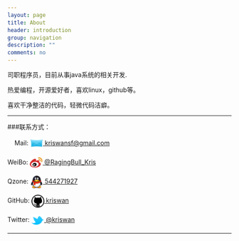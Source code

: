 ```yaml
---
layout: page
title: About
header: introduction
group: navigation
description: ""
comments: no
---
```


司职程序员，目前从事java系统的相关开发.

热爱编程，开源爱好者，喜欢linux，github等。

喜欢干净整洁的代码，轻微代码洁癖。



----

###联系方式：

&nbsp; &nbsp; Mail: [<img src="/assets/images/mail.png" width="29" height="29" style="display:inline-block;vertical-align:middle"> kriswansf@gmail.com](mailto:kriswansf@gmail.com)

WeiBo: [<img src="/assets/images/weibo.png" width="29" height="29" style="display:inline-block;vertical-align:middle"> @RagingBull_Kris](http://weibo.com/ragingbullkris)

Qzone: [<img src="/assets/images/QQ.png" width="29" height="29" style="display:inline-block;vertical-align:middle"> 544271927](http://user.qzone.qq.com/544271927)

GitHub: [<img src="/assets/images/github.png" width="29" height="29" style="display:inline-block;vertical-align:middle"> kriswan](https://github.com/kriswan)

Twitter: [<img src="/assets/images/twitter.png" width="29" height="29" style="display:inline-block;vertical-align:middle"> @kriswan](https://twitter.com/icanshutup)

----

